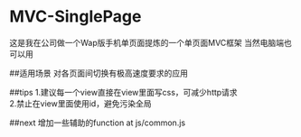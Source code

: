 # MVC-SinglePage
这是我在公司做一个Wap版手机单页面提炼的一个单页面MVC框架
当然电脑端也可以用

##适用场景
对各页面间切换有极高速度要求的应用

##tips
1.建议每一个view直接在view里面写css，可减少http请求  
2.禁止在view里面使用id，避免污染全局

##next
增加一些辅助的function  at  js/common.js
